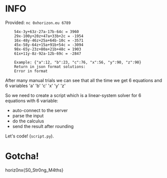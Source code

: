 # INFO

Provided: `nc 0xhorizon.eu 6789`

        54x-3y+63z-27a-17b-64c = 3960
        29x-100y+20z+47a+33b+2c = -1954
        16x-48y-46z+25a+64b-10c = -3571
        45x-58y-64z+15a+91b+54c = -3094
        98x-65y-23z+80a+21b+48c = 1903
        61x+11y-8z-92a-12b-69c = -2847

        Example: {"a":12, "b":23, "c":76, "x":56, "y":90, "z":90}
        Return in json format solutions: 
        Error in format

After many manual trials we can see that all the time we get 6 equations and 6 variables 'a' 'b' 'c' 'x' 'y' 'z'

So we need to create a script which is a linear-system solver for 6 equations with 6 variable:
- auto-connect to the server
- parse the input
- do the calculus
- send the result after rounding

Let's code! (`script.py`).

# Gotcha!

horiz0nx{S0_Str0ng_M4ths}
